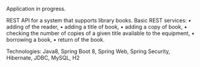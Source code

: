 Application in progress.

REST API for a system that supports library books. Basic REST services:
•	adding of the reader,
•	adding a title of book,
•	adding a copy of book,
•	checking the number of copies of a given title available to the equipment,
•	borrowing a book,
•	return of the book.

Technologies: Java8, Spring Boot 8, Spring Web, Spring Security, Hibernate, JDBC, MySQL, H2
